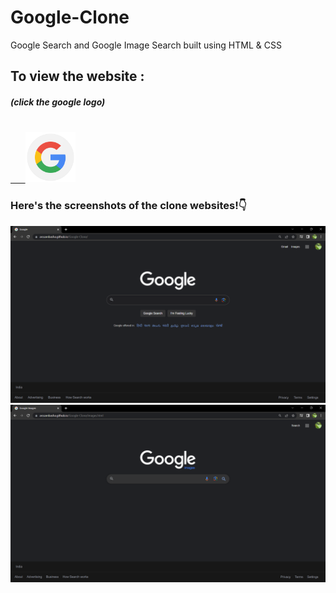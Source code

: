 # Google-Clone

Google Search and Google Image Search built using HTML &amp; CSS


<h2><strong>To view the website : </strong></h2>
<h5>(click the google logo)</h5> <br>
<a href="https://arssambasha.github.io/Google-Clone/" target="_blank"> &nbsp; &nbsp; &nbsp; <img src="images/google-logo-g.png" width="80px"> </a>

<br>
<h3>Here's the screenshots of the clone websites!👇 </h3>
<img src="Google-Search-Clone-screenshot.png">

<img src="Google-Images-screenshot.png">

